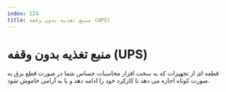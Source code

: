 ```yaml
---
index: 124
title: منبع تغذيه بدون وقفه (UPS)
---
```

# منبع تغذيه بدون وقفه (UPS)

قطعه ای از تجهیزات که به سخت افزار محاسبات حساس شما در صورت قطع برق به صورت کوتاه اجازه می دهد تا کارکرد خود را ادامه دهد و یا به آرامی خاموش شود.